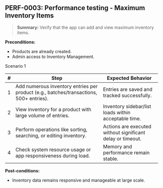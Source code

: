 ## **PERF-0003:** Performance testing - Maximum Inventory Items  

> **Summary:** Verify that the app can add and view maximum inventory items.  <br>

**Preconditions:**

 - Products are already created.
 - Admin access to Inventory Management.

Scenario 1 

 | \# | Step | Expected Behavior | 
 |----|------|-------------------| 
 |  1 | Add numerous inventory entries per product (e.g., batches/transactions, 500+ entries).    | Entries are saved and tracked successfully. | 
 |  2 | View inventory for a product with large volume of entries.                                | Inventory sidebar/list loads within acceptable time.   | 
 |  3 |	Perform operations like sorting, searching, or editing inventory.                         | Actions are executed without significant delay or timeout.  |  
 |  4 |	Check system resource usage or app responsiveness during load.                            | Memory and performance remain stable.   | 

**Post-conditions:**  

 - Inventory data remains responsive and manageable at large scale. 
